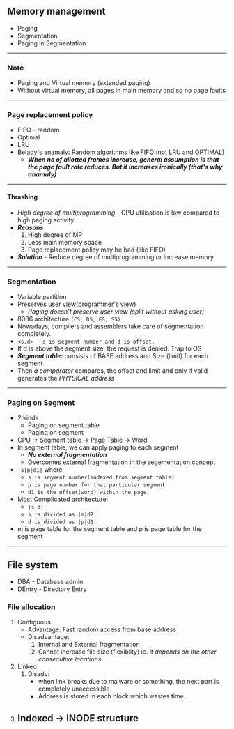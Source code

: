## Memory management
- Paging 
- Segmentation
- Paging in Segmentation

---
### Note
- Paging and Virtual memory (extended paging)
- Without virtual memory, all pages in main memory and so no page faults

---
### Page replacement policy
- FIFO - random 
- Optimal
- LRU 
- Belady's anamaly: Random algorithms like FIFO (not LRU and OPTIMAL)
    - ***When no of allotted frames increase, general assumption is that the page fault rate reduces. But it increases ironically (that's why anamaly)***
---
#### Thrashing
- *High degree of multiprogramming* - CPU utilisation is low compared to high paging activity
- ***Reasons***
    1. High degree of MP
    1. Less main memory space
    1. Page replacement policy may be bad (like FIFO)
- ***Solution*** - Reduce degree of multiprogramming or Increase memory 
---
### Segmentation
- Variable partition
- Preserves user view(programmer's view)
    - *Paging doesn't preserve user view (split without asking user)*
- 8086 architecture `(CS, DS, ES, SS)`
- Nowadays, compilers and assemblers take care of segmentation completely.
- `<s,d> - s is segment number and d is offset.`
- If d is above the segment size, the request is denied. Trap to OS
- ***Segment table:*** consists of BASE address and Size (limit) for each segment
- Then *a comparator* compares, the offset and limit and only if valid generates the *PHYSICAL address*
---
### Paging on Segment
- 2 kinds 
    - Paging on segment table
    - Paging on segment 
- CPU -> Segment table -> Page Table -> Word
- In segment table, we can apply paging to each segment
    - ***No external fragmentation*** 
    - Overcomes external fragmentation in the segementation concept
- `|s|p|d1|` where 
    - `s is segment number(indexed from segment table)`
    - `p is page number for that particular segment`
    - `d1 is the offset(word) within the page.`
-  Most Complicated architecture:
    - `|s|d|`
    - `s is divided as |m|d2|`
    - `d is divided as |p|d1|`
- m is page table for the segment table and p is page table for the segment
---
## File system
- DBA - Database admin
- DEntry - Directory Entry
### File allocation
1. Contiguous
    - Advantage: Fast random access from base address
    - Disadvantage: 
        1. Internal and External fragmentation
        1. Cannot increase file size (flexiblity) ie. *it depends on the other consecutive locations*
1. Linked
    1. Disadv: 
        - when link breaks due to malware or something, the next part is completely unaccessible
        - Address is stored in each block which wastes time.
1. Indexed -> INODE structure  
    -


